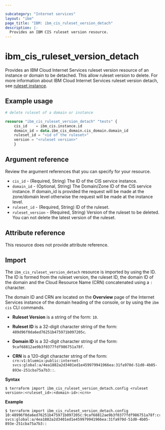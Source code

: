 ```yaml
---

subcategory: "Internet services"
layout: "ibm"
page_title: "IBM: ibm_cis_ruleset_version_detach"
description: |-
  Provides an IBM CIS ruleset version resource.
---
```


# ibm_cis_ruleset_version_detach
Provides an IBM Cloud Internet Services ruleset version resource of an instance or domain to be detached. This allow ruleset version to delete. For more information about IBM Cloud Internet Services ruleset version detach, see [ruleset instance]().

## Example usage

```terraform
# delete ruleset of a domain or instance

resource "ibm_cis_ruleset_version_detach" "tests" {
    cis_id    = ibm_cis.instance.id
    domain_id = data.ibm_cis_domain.cis_domain.domain_id
    ruleset_id = "<id of the ruleset>"
    version = "<ruleset version>"
    }
```

## Argument reference
Review the argument references that you can specify for your resource. 

- `cis_id` - (Required, String) The ID of the CIS service instance.
- `domain_id` - (Optional, String) The Domain/Zone ID of the CIS service instance. If domain_id is provided the request will be made at the zone/domain level otherwise the request will be made at the instance level.
- `ruleset_id` - (Required, String) ID of the ruleset.
- `ruleset_version` - (Required, String) Version of the ruleset to be deleted. You can not delete the latest version of the ruleset.

## Attribute reference

This resource does not provide attribute reference.

## Import
The `ibm_cis_ruleset_version_detach` resource is imported by using the ID. The ID is formed from the ruleset version, the ruleset ID, the domain ID of the domain and the Cloud Resource Name (CRN) concatenated using a `:` character.

The domain ID and CRN are located on the **Overview** page of the Internet Services instance of the domain heading of the console, or by using the `ibm cis` CLI commands.

- **Ruleset Version** is a string of the form: `10`.

- **Ruleset ID** is a 32-digit character string of the form: `489d96f0da6ed76251b475971b097205c`.

- **Domain ID** is a 32-digit character string of the form: `9caf68812ae9b3f0377fdf986751a78f`.

- **CRN** is a 120-digit character string of the form: `crn:v1:bluemix:public:internet-svcs:global:a/4ea1882a2d3401ed1e459979941966ea:31fa970d-51d0-4b05-893e-251cba75a7b3::`.

**Syntax**

```
$ terraform import ibm_cis_ruleset_version_detach.config <ruleset version>:<ruleset_id>:<domain-id>:<crn>
```

**Example**

```
$ terraform import ibm_cis_ruleset_version_detach.config 10:48996f0da6ed76251b475971b097205c:9caf68812ae9b3f0377fdf986751a78f:crn:v1:bluemix:public:internet-svcs:global:a/4ea1882a2d3401ed1e459979941966ea:31fa970d-51d0-4b05-893e-251cba75a7b3::
```

